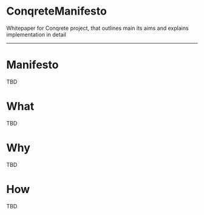 # ConqreteManifesto

Whitepaper for Conqrete project, that outlines main its aims and explains implementation in detail 

---

# Manifesto

TBD

# What

TBD

# Why

TBD

# How

TBD

